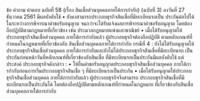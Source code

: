 ข้อ
คำถาม
คำตอบ
ฉบับที่ 58 (เรื่อง สินเชื่อส่วนบุคคลภายใต้การกํากับ)
(ฉบับที่ 3) ลงวันที่ 27 ธันวาคม 2561 มีผลบังคับใช้
• ยังคงสามารถประกอบธุรกิจสินเชื่อที่มีทะเบียนรถเป็น
ประกันต่อไปได้ในระหว่างการพิจารณาคำขอรับอนุญาต
จนกว่าจะได้รับแจ้งผลการพิจารณาค่าขอรับอนุญาต
โดยต้องถือปฏิบัติตามกฎหมายที่เกี่ยวข้อง เช่น
ประมวลกฎหมายแพ่งและพาณิชย์
• เมื่อได้รับอนุญาตให้ประกอบธุรกิจสินเชื่อส่วนบุคคล
ภายใต้การกํากับแล้ว ผู้ประกอบธุรกิจต้องถือปฏิบัติ
ตามหลักเกณฑ์ที่กําหนดในกฎหมายที่เกี่ยวข้องกับ
สินเชื่อส่วนบุคคลภายใต้การกำกับ
กรณีที่ 4 : ยังไม่ได้รับอนุญาตให้ประกอบธุรกิจสินเชื่อส่วนบุคคล
ภายใต้การกํากับและยังไม่ได้ประกอบธุรกิจสินเชื่อที่มีทะเบียนรถ
เป็นประกันก่อนหน้าวันที่หลักเกณฑ์ที่เกี่ยวข้องกับสินเชื่อ
ที่มีทะเบียนรถเป็นประกันมีผลบังคับใช้ แต่ประสงค์
ประกอบธุรกิจดังกล่าว :
• ให้ยื่นคำขอรับอนุญาตประกอบธุรกิจสินเชื่อส่วนบุคคล
ภายใต้การก้ากับก่อนการเริ่มประกอบธุรกิจสินเชื่อ
ๆ
ที่มีทะเบียนรถเป็นประกัน
• เมื่อได้รับอนุญาตให้ประกอบธุรกิจสินเชื่อส่วนบุคคล
ภายใต้การกํากับแล้ว ผู้ประกอบธุรกิจจึงสามารถ
ประกอบธุรกิจสินเชื่อที่มีทะเบียนรถเป็นประกันได้
โดยต้องถือปฏิบัติตามหลักเกณฑ์ที่กำหนดในกฎหมาย
ที่เกี่ยวข้องกับสินเชื่อส่วนบุคคลภายใต้การกำกับ
